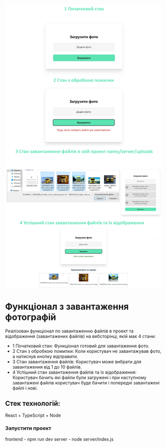 ![картинка](src/assets/image/photo-1.jpg)
![картинка](src/assets/image/photo-2.jpg)
![картинка](src/assets/image/photo-3.jpg)
![картинка](src/assets/image/photo-4.jpg)

# Функціонал з завантаження фотографій

Реалізован функціонал по завантаженню файлів в проект та відображення (завантажених файлів) на вебсторінці, якій має 4 стани:

- 1 Початковий стан: Функціонал готовий для завантаження фото.
- 2 Стан з обробкою помилки: Коли користувач не завантажував фото, а натиснув кнопку відправити.
- 3 Стан завантаження файлів: Користувач може вибрати для завантаження від 1 до 10 файлів.
- 4 Успішний стан завантаження файлів та їх відображення: Користувач бачить які файли були загружені і при наступному завантажені файлів користувач буде бачити і попередні завантажені файлі і нові.

## Стек технологій:

React + TypeScript + Node

### Запустити проект
frontend - npm run dev
server - node server/index.js
